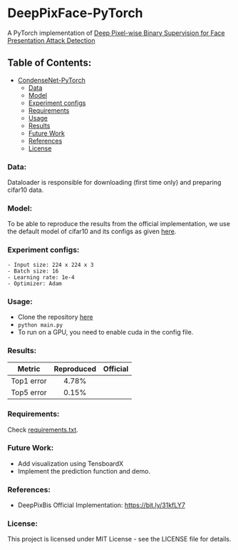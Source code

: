 # DeepPixFace-PyTorch

A PyTorch implementation of [Deep Pixel-wise Binary Supervision for Face Presentation Attack Detection](https://arxiv.org/abs/1907.04047)

## Table of Contents:

- [CondenseNet-PyTorch](#condensenet-pytorch)
    - [Data](#data)
    - [Model](#model)
    - [Experiment configs](#experiment-configs)
    - [Requirements](#requirements)
    - [Usage](#usage)
    - [Results](#results)
    - [Future Work](#future-work)
    - [References](#references)
    - [License](#license)


### Data:
Dataloader is responsible for downloading (first time only) and preparing cifar10 data. 

### Model:
To be able to reproduce the results from the official implementation, we use the default model of cifar10 and its configs as given [here](https://github.com/ShichenLiu/CondenseNet).

### Experiment configs:
```
- Input size: 224 x 224 x 3
- Batch size: 16
- Learning rate: 1e-4
- Optimizer: Adam
```
### Usage:
- Clone the repository [here](https://github.com/abhirupkamath/DeepPixFace/master/config.py)
- ``` python main.py ```
- To run on a GPU, you need to enable cuda in the config file.

### Results:
| Metric       | Reproduced  | Official    |
| ------------ |:-----------:|:-----------:|
| Top1 error   |    4.78%    |             |
| Top5 error   |    0.15%    |             |

### Requirements:
Check [requirements.txt](https://github.com/abhirupkamath/DeepPixFace/master/requirements.txt).

### Future Work:
* Add visualization using TensboardX
* Implement the prediction function and demo. 

### References:
* DeepPixBis Official Implementation: https://bit.ly/31kfLY7

### License:
This project is licensed under MIT License - see the LICENSE file for details.
